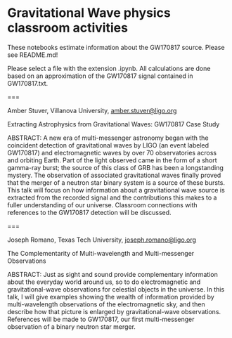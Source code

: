 # Gravitational Wave physics classroom activities

These notebooks estimate information about the GW170817 source.  Please see README.md!

Please select a file with the extension .ipynb.  All calculations are done based on an approximation of the GW170817 signal contained in GW170817.txt.

===

Amber Stuver, Villanova University, amber.stuver@ligo.org

Extracting Astrophysics from Gravitational Waves: GW170817 Case Study

ABSTRACT:
A new era of multi-messenger astronomy began with the coincident detection of gravitational waves by LIGO (an event labeled GW170817) and electromagnetic waves by over 70 observatories across and orbiting Earth. Part of the light observed came in the form of a short gamma-ray burst; the source of this class of GRB has been a longstanding mystery. The observation of associated gravitational waves finally proved that the merger of a neutron star binary system is a source of these bursts. This talk will focus on how information about a gravitational wave source is extracted from the recorded signal and the contributions this makes to a fuller understanding of our universe. Classroom connections with references to the GW170817 detection will be discussed.

===

Joseph Romano, Texas Tech University, joseph.romano@ligo.org

The Complementarity of Multi-wavelength and Multi-messenger Observations

ABSTRACT:
Just as sight and sound provide complementary information about the everyday world around us, so to do electromagnetic and gravitational-wave observations for celestial objects in the universe. In this talk, I will give examples showing the wealth of information provided by multi-wavelength observations of the electromagnetic sky, and then describe how that picture is enlarged by gravitational-wave observations. References will be made to GW170817, our first multi-messenger observation of a binary neutron star merger. 
